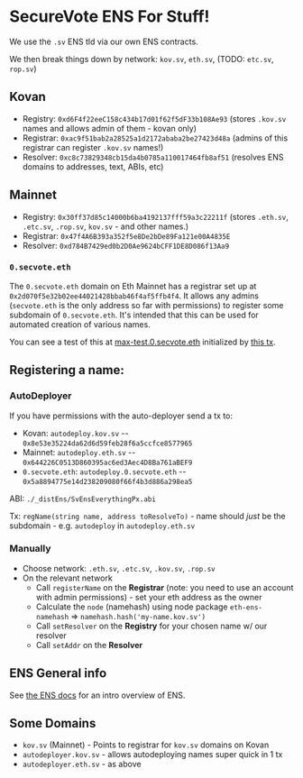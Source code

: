 # SecureVote ENS For Stuff!

We use the `.sv` ENS tld via our own ENS contracts.

We then break things down by network: `kov.sv`, `eth.sv`, (TODO: `etc.sv`, `rop.sv`)

## Kovan

* Registry: `0xd6F4f22eeC158c434b17d01f62f5dF33b108Ae93` (stores `.kov.sv` names and allows admin of them - kovan only)
* Registrar: `0xac9f51bab2a28525a1d2172ababa2be27423d48a` (admins of this registrar can register `.kov.sv` names!)
* Resolver: `0xc8c73829348cb15da4b0785a110017464fb8af51` (resolves ENS domains to addresses, text, ABIs, etc)

## Mainnet

* Registry: `0x30ff37d85c14000b6ba4192137fff59a3c22211f` (stores `.eth.sv`, `.etc.sv`, `.rop.sv`, `kov.sv` - and other names.)
* Registrar: `0x47f4A6B393a352f5e8De2bDe89Fa121e00A4835E`
* Resolver: `0xd784B7429ed0b2D0Ae9624bCFF1DE8D086f13Aa9`

### `0.secvote.eth`

The `0.secvote.eth` domain on Eth Mainnet has a registrar set up at `0x2d070f5e32b02ee44021428bbab46f4af5ffb4f4`. It allows any admins (`secvote.eth` is the only address so far with permissions) to register some subdomain of `0.secvote.eth`. It's intended that this can be used for automated creation of various names.

You can see a test of this at [max-test.0.secvote.eth](https://etherscan.io/enslookup?q=max-test.0.secvote.eth) initialized by [this tx](https://etherscan.io/tx/0x0a9b74340c59a87f874f074dfd398f5d03ff3bc3d2cf691fb44f542f9f022546).

## Registering a name:

### AutoDeployer

If you have permissions with the auto-deployer send a tx to:

* Kovan: `autodeploy.kov.sv` -- `0x8e53e35224da62d6d59feb28f6a5ccfce8577965`
* Mainnet: `autodeploy.eth.sv` -- `0x644226C0513D860395ac6ed3Aec4D8Ba761aBEF9`
* `0.secvote.eth`: `autodeploy.0.secvote.eth` -- `0x5a8894775e14d238209080f66f4b3d886a298ea5`

ABI: `./_distEns/SvEnsEverythingPx.abi`

Tx: `regName(string name, address toResolveTo)` - name should _just_ be the subdomain - e.g. `autodeploy` in `autodeploy.eth.sv`

### Manually

* Choose network: `.eth.sv`, `.etc.sv`, `.kov.sv`, `.rop.sv`
* On the relevant network
  * Call `registerName` on the **Registrar** (note: you need to use an account with admin permissions) - set your eth address as the owner
  * Calculate the `node` (namehash) using node package `eth-ens-namehash` => `namehash.hash('my-name.kov.sv')`
  * Call `setResolver` on the **Registry** for your chosen name w/ our resolver
  * Call `setAddr` on the **Resolver**

## ENS General info

See [the ENS docs](https://docs.ens.domains/en/latest/introduction.html) for an intro overview of ENS.

## Some Domains

* `kov.sv` (Mainnet) - Points to registrar for `kov.sv` domains on Kovan
* `autodeployer.kov.sv` - allows autodeploying names super quick in 1 tx
* `autodeployer.eth.sv` - as above
